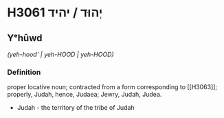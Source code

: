 # H3061 יְהוּד / יהיד

## Yᵉhûwd

_(yeh-hood' | yeh-HOOD | yeh-HOOD)_

### Definition

proper locative noun; contracted from a form corresponding to [[H3063]]; properly, Judah, hence, Judaea; Jewry, Judah, Judea.

- Judah - the territory of the tribe of Judah
